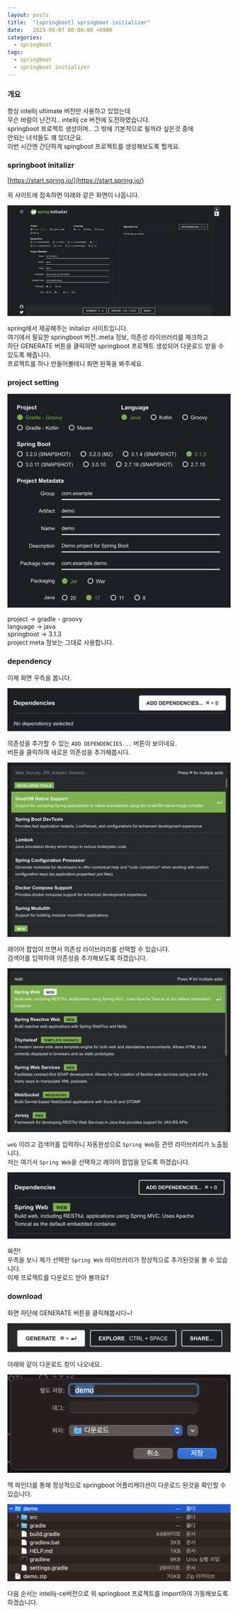 ```yaml
---
layout: posts 
title:  "[springboot] springboot initializer"
date:   2023-09-07 00:00:00 +0900 
categories: 
  - springboot
tags:
  - springboot
  - springboot initializer
---
```

### 개요
항상 intellij ultimate 버전만 사용하고 있었는데  
무슨 바람이 난건지.. intellij ce 버전에 도전하였습니다.  
springboot 프로젝트 생성이며.. 그 밖에 기본적으로 될꺼라 싶은것 중에  
안되는 녀석들도 꽤 있더군요.  
이번 시간엔 간단하게 spingboot 프로젝트를 생성해보도록 할게요.

### springboot initalizr
[https://start.spring.io/](https://start.spring.io/)  

위 사이트에 접속하면 아래와 같은 화면이 나옵니다.

![springboot initalizr.png](..%2F..%2F..%2Fassets%2Fimg%2Fintellij%2Fspringboot%20initalizr.png)

spring에서 제공해주는 initalizr 사이트입니다.  
여기에서 필요한 springboot 버전..meta 정보, 의존성 라이브러리를 체크하고  
하단 GENERATE 버튼을 클릭하면 springboot 프로젝트 생성되어 다운로드 받을 수 있도록 해줍니다.  
프로젝트를 하나 만들어볼테니 화면 왼쪽을 봐주세요.

### project setting
![springboot_meta.png](..%2F..%2F..%2Fassets%2Fimg%2Fintellij%2Fspringboot_meta.png)

project -> gradle - groovy  
language -> java  
springboot -> 3.1.3  
project meta 정보는 그대로 사용합니다.

### dependency
이제 화면 우측을 봅니다.  

![springboot_dependency.png](..%2F..%2F..%2Fassets%2Fimg%2Fintellij%2Fspringboot_dependency.png)  

의존성을 추가할 수 있는 `ADD DEPENDENCIES...` 버튼이 보이네요.  
버튼을 클릭하여 새로운 의존성을 추가해봅시다.

![springboot_dependency_popup.png](..%2F..%2F..%2Fassets%2Fimg%2Fintellij%2Fspringboot_dependency_popup.png)

레이어 팝업이 뜨면서 의존성 라이브러리를 선택할 수 있습니다.  
검색어를 입력하여 의존성을 추가해보도록 하겠습니다. 

![springboot_dependency_popup_auto.png](..%2F..%2F..%2Fassets%2Fimg%2Fintellij%2Fspringboot_dependency_popup_auto.png)

`web` 이라고 검색어를 입력하니 자동완성으로 `Spring Web`등 관련 라이브러리가 노출됩니다.  
저는 여기서 `Spring Web`을 선택하고 레이어 팝업을 닫도록 하겠습니다.

![springboot_dependency_add.png](..%2F..%2F..%2Fassets%2Fimg%2Fintellij%2Fspringboot_dependency_add.png)

짜잔!  
우측을 보니 제가 선택한 `Spring Web` 라이브러리가 정상적으로 추가된것을 볼 수 있습니다.  
이제 프로젝트를 다운로드 받아 볼까요? 

### download
화면 하단에 GENERATE 버튼을 클릭해봅시다~!

![springboot_generate.png](..%2F..%2F..%2Fassets%2Fimg%2Fintellij%2Fspringboot_generate.png)

아래와 같이 다운로드 창이 나오네요.  

![springboot_download.png](..%2F..%2F..%2Fassets%2Fimg%2Fintellij%2Fspringboot_download.png)

맥 파인더를 통해 정상적으로 springboot 어플리케이션이 다운로드 된것을 확인할 수 있습니다.  

![springboot_in_finder.png](..%2F..%2F..%2Fassets%2Fimg%2Fintellij%2Fspringboot_in_finder.png)

다음 순서는 intellij-ce버전으로 위 springboot 프로젝트를 import하여 가동해보도록 하겠습니다.
